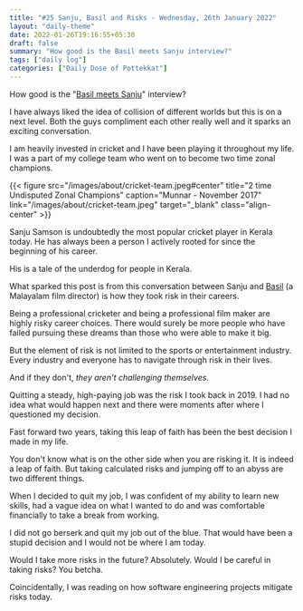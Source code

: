 ```yaml
---
title: "#25 Sanju, Basil and Risks - Wednesday, 26th January 2022"
layout: "daily-theme"
date: 2022-01-26T19:16:55+05:30
draft: false
summary: "How good is the Basil meets Sanju interview?"
tags: ["daily log"]
categories: ["Daily Dose of Pottekkat"]
---
```


How good is the "[Basil meets Sanju](https://youtu.be/r3y6VLsqpYw)" interview?

I have always liked the idea of collision of different worlds but this is on a next level. Both the guys compliment each other really well and it sparks an exciting conversation.

I am heavily invested in cricket and I have been playing it throughout my life. I was a part of my college team who went on to become two time zonal champions.

{{< figure src="/images/about/cricket-team.jpeg#center" title="2 time Undisputed Zonal Champions" caption="Munnar - November 2017" link="/images/about/cricket-team.jpeg" target="_blank" class="align-center" >}}

Sanju Samson is undoubtedly the most popular cricket player in Kerala today. He has always been a person I actively rooted for since the beginning of his career.

His is a tale of the underdog for people in Kerala.

What sparked this post is from this conversation between Sanju and [Basil](https://en.wikipedia.org/wiki/Basil_Joseph) (a Malayalam film director) is how they took risk in their careers.

Being a professional cricketer and being a professional film maker are highly risky career choices. There would surely be more people who have failed pursuing these dreams than those who were able to make it big.

But the element of risk is not limited to the sports or entertainment industry. Every industry and everyone has to navigate through risk in their lives.

And if they don't, _they aren't challenging themselves._

Quitting a steady, high-paying job was the risk I took back in 2019. I had no idea what would happen next and there were moments after where I questioned my decision.

Fast forward two years, taking this leap of faith has been the best decision I made in my life.

You don't know what is on the other side when you are risking it. It is indeed a leap of faith. But taking calculated risks and jumping off to an abyss are two different things.

When I decided to quit my job, I was confident of my ability to learn new skills, had a vague idea on what I wanted to do and was comfortable financially to take a break from working.

I did not go berserk and quit my job out of the blue. That would have been a stupid decision and I would not be where I am today.

Would I take more risks in the future? Absolutely. Would I be careful in taking risks? You betcha.

Coincidentally, I was reading on how software engineering projects mitigate risks today.